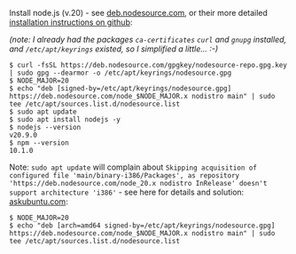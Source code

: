 Install node.js (v.20) - see [deb.nodesource.com](https://deb.nodesource.com/), or their more detailed [installation instructions on github](https://github.com/nodesource/distributions#installation-instructions):

*(note: I already had the packages `ca-certificates` `curl` and `gnupg` installed, and `/etc/apt/keyrings` existed, so I simplified a little... :-)*

``` shell
$ curl -fsSL https://deb.nodesource.com/gpgkey/nodesource-repo.gpg.key | sudo gpg --dearmor -o /etc/apt/keyrings/nodesource.gpg
$ NODE_MAJOR=20
$ echo "deb [signed-by=/etc/apt/keyrings/nodesource.gpg] https://deb.nodesource.com/node_$NODE_MAJOR.x nodistro main" | sudo tee /etc/apt/sources.list.d/nodesource.list
$ sudo apt update
$ sudo apt install nodejs -y
$ nodejs --version
v20.9.0
$ npm --version
10.1.0
```

Note: `sudo apt update` will complain about `Skipping acquisition of configured file 'main/binary-i386/Packages', as repository 'https://deb.nodesource.com/node_20.x nodistro InRelease' doesn't support architecture 'i386'` - see here for details and solution: [askubuntu.com](https://askubuntu.com/a/741411):

``` shell
$ NODE_MAJOR=20
$ echo "deb [arch=amd64 signed-by=/etc/apt/keyrings/nodesource.gpg] https://deb.nodesource.com/node_$NODE_MAJOR.x nodistro main" | sudo tee /etc/apt/sources.list.d/nodesource.list
```

